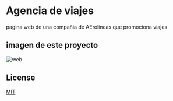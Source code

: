# Agencia de viajes

pagina web de una compañia de AErolineas que promociona viajes

## imagen de este proyecto 
![web](https://user-images.githubusercontent.com/117705995/200713142-2d670553-4fe7-4089-89da-f1b3d131b154.png)

## License

[MIT](https://choosealicense.com/licenses/mit/)
